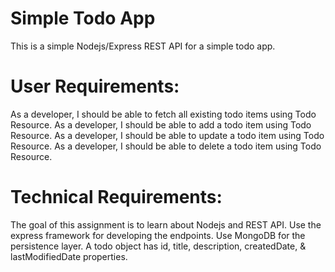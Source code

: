 # Simple Todo App

This is a simple Nodejs/Express REST API for a simple todo app.


# User Requirements:

As a developer, I should be able to fetch all existing todo items using Todo Resource.
As a developer, I should be able to add a todo item using Todo Resource.
As a developer, I should be able to update a todo item using Todo Resource.
As a developer, I should be able to delete a todo item using Todo Resource.

# Technical Requirements:

The goal of this assignment is to learn about Nodejs and REST API.
Use the express framework for developing the endpoints.
Use MongoDB for the persistence layer.
A todo object has id, title, description, createdDate, & lastModifiedDate properties.

